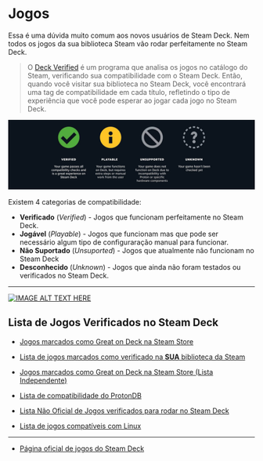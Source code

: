 # Jogos

Essa é uma dúvida muito comum aos novos usuários de Steam Deck. Nem todos os jogos da sua biblioteca Steam vão rodar perfeitamente no Steam Deck. 


> O [Deck Verified](https://www.steamdeck.com/en/verified) é um programa que analisa os jogos no catálogo do Steam, verificando sua compatibilidade com o Steam Deck. Então, quando você visitar sua biblioteca no Steam Deck, você encontrará uma tag de compatibilidade em cada título, refletindo o tipo de experiência que você pode esperar ao jogar cada jogo no Steam Deck.

![Categorias de Compatibilidade de Jogos](steamdeck-verified-icons.webp)

Existem 4 categorias de compatibilidade:

- **Verificado** (_Verified_) - Jogos que funcionam perfeitamente no Steam Deck.
- **Jogável** (_Playable_) - Jogos que funcionam mas que pode ser necessário algum tipo de configuraração manual para funcionar.
- **Não Suportado** (_Unsuported_) - Jogos que atualmente não funcionam no Steam Deck
- **Desconhecido** (_Unknown_) - Jogos que ainda não foram testados ou verificados no Steam Deck.

----
[![IMAGE ALT TEXT HERE](https://img.youtube.com/vi/_OAqvtlgfGA/0.jpg)](https://www.youtube.com/watch?v=_OAqvtlgfGA)


## Lista de Jogos Verificados no Steam Deck

- [Jogos marcados como Great on Deck na Steam Store](https://store.steampowered.com/greatondeck)
- [Lista de jogos marcados como verificado na **SUA** biblioteca da Steam](https://store.steampowered.com/steamdeck/mygames)

- [Jogos marcados como Great on Deck na Steam Store (Lista Independente)](https://store.steampowered.com/curator/42167844-Great-on-Deck/) 

- [Lista de compatibilidade do ProtonDB](https://www.protondb.com/)
- [ Lista Não Oficial de Jogos verificados para rodar no Steam Deck](https://greatondeck.net/)
- [Lista de jogos compatíveis com Linux](https://www.gamingonlinux.com/)


------------
- [Página oficial de jogos do Steam Deck](https://www.steamdeck.com/pt/games)
